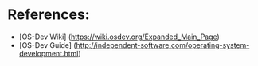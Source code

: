 # References:
- [OS-Dev Wiki] (https://wiki.osdev.org/Expanded_Main_Page)
- [OS-Dev Guide] (http://independent-software.com/operating-system-development.html)
